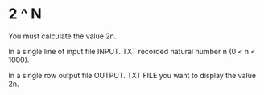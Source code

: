 # 2 ^ N

You must calculate the value 2n. 

In a single line of input file INPUT. TXT recorded natural number n (0 < n < 1000). 

In a single row output file OUTPUT. TXT FILE you want to display the value 2n. 
